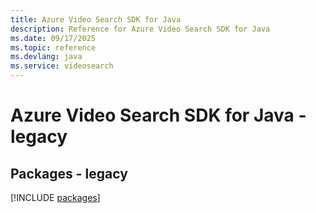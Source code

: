 ```yaml
---
title: Azure Video Search SDK for Java
description: Reference for Azure Video Search SDK for Java
ms.date: 09/17/2025
ms.topic: reference
ms.devlang: java
ms.service: videosearch
---
```

# Azure Video Search SDK for Java - legacy
## Packages - legacy
[!INCLUDE [packages](video-search-index.md)]